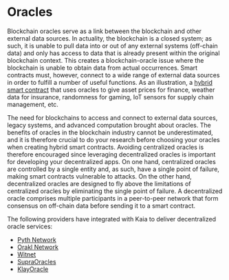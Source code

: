 # Oracles

Blockchain oracles serve as a link between the blockchain and other external data sources. In actuality, the blockchain is a closed system; as such, it is unable to pull data into or out of any external systems (off-chain data) and only has access to data that is already present within the original blockchain context. This creates a blockchain-oracle issue where the blockchain is unable to obtain data from actual occurrences. Smart contracts must, however, connect to a wide range of external data sources in order to fulfill a number of useful functions. As an illustration, a [hybrid smart contract](https://chain.link/education-hub/hybrid-smart-contracts) that uses oracles to give asset prices for finance, weather data for insurance, randomness for gaming, IoT sensors for supply chain management, etc.

The need for blockchains to access and connect to external data sources, legacy systems, and advanced computation brought about oracles. The benefits of oracles in the blockchain industry cannot be underestimated, and it is therefore crucial to do your research before choosing your oracles when creating hybrid smart contracts. Avoiding centralized oracles is therefore encouraged since leveraging decentralized oracles is important for developing your decentralized apps. On one hand, centralized oracles are controlled by a single entity and, as such, have a single point of failure, making smart contracts vulnerable to attacks. On the other hand, decentralized oracles are designed to fly above the limitations of centralized oracles by eliminating the single point of failure. A decentralized oracle comprises multiple participants in a peer-to-peer network that form consensus on off-chain data before sending it to a smart contract.

The following providers have integrated with Kaia to deliver decentralized oracle services:

- [Pyth Network](https://docs.pyth.network/home)
- [Orakl Network](https://docs.orakl.network)
- [Witnet](https://docs.witnet.io/)
- [SupraOracles](https://supraoracles.com/docs/overview)
- [KlayOracle](https://klayoracle.gitbook.io/v1.0.0/)
